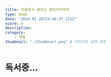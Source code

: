 ```yaml
---
title: 만들면서 배우는 클린아키텍처
type: book
date: "2024-01-28T23:46:37.121Z"
score: 4
description: 
category: 
    - 개발
thumbnail: "./thumbnail.png" # 이미지의 상대 경로
---
```


# 독서중...